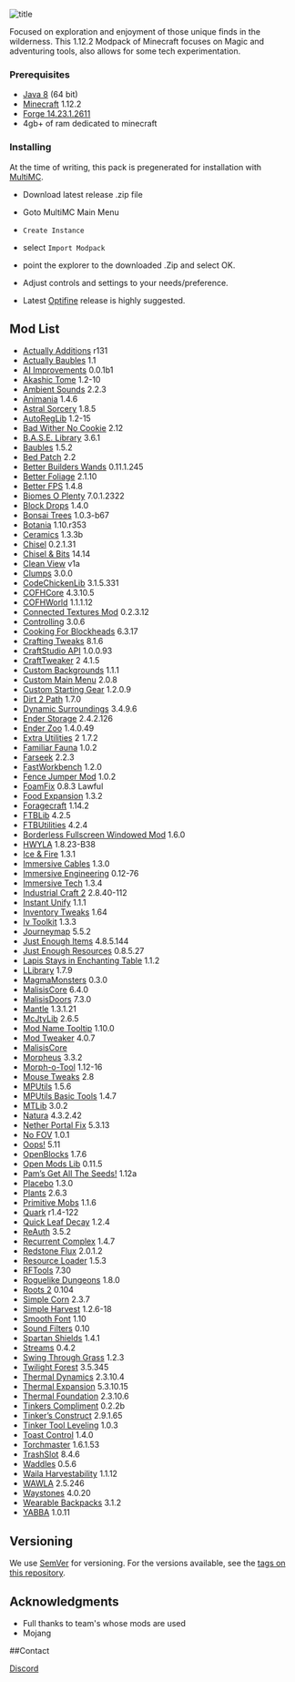 ![title](https://i.gyazo.com/8ccd64269809315663b8b6e2aa3bddc1.png)

Focused on exploration and enjoyment of those unique finds in the wilderness. This 1.12.2 Modpack of Minecraft focuses on Magic and adventuring tools, also allows for some tech experimentation.

### Prerequisites
* [Java 8](https://www.java.com/en/download/manual.jsp) (64 bit)
* [Minecraft](https://minecraft.net/en-us/) 1.12.2
* [Forge 14.23.1.2611](https://files.minecraftforge.net/maven/net/minecraftforge/forge/index_1.12.2.html)
* 4gb+ of ram dedicated to minecraft

### Installing

At the time of writing, this pack is pregenerated for installation with [MultiMC](https://github.com/MultiMC/MultiMC5).

* Download latest release .zip file
* Goto MultiMC Main Menu
* `Create Instance`
* select `Import Modpack`
* point the explorer to the downloaded .Zip and select OK.
* Adjust controls and settings to your needs/preference.

* Latest [Optifine](http://optifine.net/downloads) release is highly suggested.

## Mod List

* [Actually Additions](https://minecraft.curseforge.com/projects/actually-additions) r131
* [Actually Baubles](https://minecraft.curseforge.com/projects/actually-baubles) 1.1
* [AI Improvements](https://minecraft.curseforge.com/projects/ai-improvements) 0.0.1b1
* [Akashic Tome](https://minecraft.curseforge.com/projects/akashic-tome) 1.2-10
* [Ambient Sounds](https://minecraft.curseforge.com/projects/ambientsounds) 2.2.3
* [Animania](https://minecraft.curseforge.com/projects/animania) 1.4.6
* [Astral Sorcery](https://minecraft.curseforge.com/projects/astral-sorcery) 1.8.5
* [AutoRegLib](https://minecraft.curseforge.com/projects/autoreglib) 1.2-15
* [Bad Wither No Cookie](https://minecraft.curseforge.com/projects/bad-wither-no-cookie-reloaded) 2.12
* [B.A.S.E. Library](https://minecraft.curseforge.com/projects/b-a-s-e) 3.6.1
* [Baubles](https://minecraft.curseforge.com/projects/baubles) 1.5.2
* [Bed Patch](https://minecraft.curseforge.com/projects/bed-patch) 2.2
* [Better Builders Wands](https://minecraft.curseforge.com/projects/better-builders-wands) 0.11.1.245
* [Better Foliage](https://minecraft.curseforge.com/projects/better-foliage) 2.1.10
* [Better FPS](https://minecraft.curseforge.com/projects/betterfps) 1.4.8
* [Biomes O Plenty](https://minecraft.curseforge.com/projects/biomes-o-plenty) 7.0.1.2322
* [Block Drops](https://minecraft.curseforge.com/projects/block-drops-jei-addon) 1.4.0
* [Bonsai Trees](https://minecraft.curseforge.com/projects/bonsai-trees) 1.0.3-b67
* [Botania](https://minecraft.curseforge.com/projects/botania) 1.10.r353
* [Ceramics](https://minecraft.curseforge.com/projects/ceramics) 1.3.3b
* [Chisel](https://minecraft.curseforge.com/projects/chisel) 0.2.1.31
* [Chisel & Bits](https://minecraft.curseforge.com/projects/chisels-bits) 14.14
* [Clean View](https://minecraft.curseforge.com/projects/cleanview) v1a
* [Clumps](https://minecraft.curseforge.com/projects/clumps) 3.0.0
* [CodeChickenLib](https://minecraft.curseforge.com/projects/codechicken-lib-1-8) 3.1.5.331
* [COFHCore](https://minecraft.curseforge.com/projects/cofhcore) 4.3.10.5
* [COFHWorld](https://minecraft.curseforge.com/projects/cofh-world) 1.1.1.12
* [Connected Textures Mod](https://minecraft.curseforge.com/projects/ctm) 0.2.3.12
* [Controlling](https://minecraft.curseforge.com/projects/controlling) 3.0.6
* [Cooking For Blockheads](https://minecraft.curseforge.com/projects/cooking-for-blockheads) 6.3.17
* [Crafting Tweaks](https://minecraft.curseforge.com/projects/crafting-tweaks) 8.1.6
* [CraftStudio API](https://minecraft.curseforge.com/projects/craftstudio-api) 1.0.0.93
* [CraftTweaker](https://minecraft.curseforge.com/projects/crafttweaker) 2 4.1.5
* [Custom Backgrounds](https://minecraft.curseforge.com/projects/custom-backgrounds) 1.1.1
* [Custom Main Menu](https://minecraft.curseforge.com/projects/custom-main-menu) 2.0.8
* [Custom Starting Gear](https://minecraft.curseforge.com/projects/custom-starter-gear) 1.2.0.9
* [Dirt 2 Path](https://minecraft.curseforge.com/projects/dirt2path) 1.7.0
* [Dynamic Surroundings](https://minecraft.curseforge.com/projects/dynamic-surroundings) 3.4.9.6
* [Ender Storage](https://minecraft.curseforge.com/projects/ender-storage-1-8) 2.4.2.126
* [Ender Zoo](https://minecraft.curseforge.com/projects/ender-zoo) 1.4.0.49
* [Extra Utilities](https://minecraft.curseforge.com/projects/extra-utilities) 2 1.7.2
* [Familiar Fauna](https://minecraft.curseforge.com/projects/familiar-fauna) 1.0.2
* [Farseek](https://minecraft.curseforge.com/projects/farseek) 2.2.3
* [FastWorkbench](https://minecraft.curseforge.com/projects/fastworkbench) 1.2.0
* [Fence Jumper Mod](https://minecraft.curseforge.com/projects/fence-jumper) 1.0.2
* [FoamFix](https://unascribed.com/foamfix/) 0.8.3 Lawful
* [Food Expansion](https://minecraft.curseforge.com/projects/food-expansion) 1.3.2
* [Foragecraft](https://minecraft.curseforge.com/projects/foragecraft) 1.14.2
* [FTBLib](https://minecraft.curseforge.com/projects/ftblib) 4.2.5
* [FTBUtilities](https://minecraft.curseforge.com/projects/ftb-utilities) 4.2.4
* [Borderless Fullscreen Windowed Mod](https://minecraft.curseforge.com/projects/fullscreen-windowed-borderless-for-minecraft) 1.6.0
* [HWYLA](https://minecraft.curseforge.com/projects/hwyla) 1.8.23-B38
* [Ice & Fire](https://minecraft.curseforge.com/projects/ice-and-fire-dragons-in-a-whole-new-light) 1.3.1
* [Immersive Cables](https://minecraft.curseforge.com/projects/immersive-cables) 1.3.0
* [Immersive Engineering](https://minecraft.curseforge.com/projects/immersive-engineering) 0.12-76
* [Immersive Tech](https://minecraft.curseforge.com/projects/immersive-tech) 1.3.4
* [Industrial Craft 2](https://minecraft.curseforge.com/projects/industrial-craft) 2.8.40-112
* [Instant Unify](https://minecraft.curseforge.com/projects/instantunify) 1.1.1
* [Inventory Tweaks](https://minecraft.curseforge.com/projects/inventory-tweaks) 1.64
* [Iv Toolkit](https://minecraft.curseforge.com/projects/ivtoolkit) 1.3.3
* [Journeymap](https://journeymap.info/Home) 5.5.2
* [Just Enough Items](https://minecraft.curseforge.com/projects/jei) 4.8.5.144
* [Just Enough Resources](https://minecraft.curseforge.com/projects/just-enough-resources-jer) 0.8.5.27
* [Lapis Stays in Enchanting Table](https://minecraft.curseforge.com/projects/lapis-stays-in-the-enchanting-table) 1.1.2
* [LLibrary](https://minecraft.curseforge.com/projects/llibrary) 1.7.9
* [MagmaMonsters](https://minecraft.curseforge.com/projects/magma-monsters) 0.3.0
* [MalisisCore](https://minecraft.curseforge.com/projects/malisiscore) 6.4.0
* [MalisisDoors](https://minecraft.curseforge.com/projects/malisisdoors) 7.3.0
* [Mantle](https://minecraft.curseforge.com/projects/mantle) 1.3.1.21
* [McJtyLib](https://minecraft.curseforge.com/projects/mcjtylib) 2.6.5
* [Mod Name Tooltip](https://minecraft.curseforge.com/projects/mod-name-tooltip) 1.10.0
* [Mod Tweaker](https://minecraft.curseforge.com/projects/modtweaker) 4.0.7
* [MalisisCore](https://minecraft.curseforge.com/projects/malisiscore) 
* [Morpheus](https://minecraft.curseforge.com/projects/morpheus) 3.3.2
* [Morph-o-Tool](https://minecraft.curseforge.com/projects/morph-o-tool) 1.12-16
* [Mouse Tweaks](https://minecraft.curseforge.com/projects/mouse-tweaks) 2.8
* [MPUtils](https://minecraft.curseforge.com/projects/mputils) 1.5.6
* [MPUtils Basic Tools](https://minecraft.curseforge.com/projects/mputils-basic-tools) 1.4.7 
* [MTLib](https://minecraft.curseforge.com/projects/mtlib) 3.0.2
* [Natura](https://minecraft.curseforge.com/projects/natura) 4.3.2.42
* [Nether Portal Fix](https://minecraft.curseforge.com/projects/netherportalfix) 5.3.13
* [No FOV](https://minecraft.curseforge.com/projects/nofov) 1.0.1
* [Oops!](https://minecraft.curseforge.com/projects/oops) 5.11
* [OpenBlocks](https://minecraft.curseforge.com/projects/openblocks) 1.7.6
* [Open Mods Lib](https://minecraft.curseforge.com/projects/openmodslib) 0.11.5
* [Pam’s Get All The Seeds!](https://minecraft.curseforge.com/projects/pams-get-all-the-seeds) 1.12a
* [Placebo](https://minecraft.curseforge.com/projects/placebo) 1.3.0
* [Plants](https://minecraft.curseforge.com/projects/plants) 2.6.3
* [Primitive Mobs](https://minecraft.curseforge.com/projects/primitive-mobs) 1.1.6
* [Quark](https://minecraft.curseforge.com/projects/quark) r1.4-122
* [Quick Leaf Decay](https://minecraft.curseforge.com/projects/quick-leaf-decay) 1.2.4
* [ReAuth](https://minecraft.curseforge.com/projects/reauth) 3.5.2
* [Recurrent Complex](https://minecraft.curseforge.com/projects/recurrent-complex) 1.4.7
* [Redstone Flux](https://minecraft.curseforge.com/projects/redstone-flux) 2.0.1.2
* [Resource Loader](https://minecraft.curseforge.com/projects/resource-loader) 1.5.3
* [RFTools](https://minecraft.curseforge.com/projects/rftools) 7.30
* [Roguelike Dungeons](https://minecraft.curseforge.com/projects/roguelike-dungeons) 1.8.0
* [Roots 2](https://minecraft.curseforge.com/projects/roots) 0.104
* [Simple Corn](https://minecraft.curseforge.com/projects/simple-corn) 2.3.7
* [Simple Harvest](https://minecraft.curseforge.com/projects/simpleharvest) 1.2.6-18
* [Smooth Font](https://minecraft.curseforge.com/projects/smooth-font) 1.10
* [Sound Filters](https://minecraft.curseforge.com/projects/sound-filters) 0.10
* [Spartan Shields](https://minecraft.curseforge.com/projects/spartan-shields) 1.4.1
* [Streams](https://minecraft.curseforge.com/projects/streams) 0.4.2
* [Swing Through Grass](https://minecraft.curseforge.com/projects/swingthroughgrass) 1.2.3
* [Twilight Forest](https://minecraft.curseforge.com/projects/swingthroughgrass) 3.5.345
* [Thermal Dynamics](https://minecraft.curseforge.com/projects/thermal-dynamics) 2.3.10.4
* [Thermal Expansion](https://minecraft.curseforge.com/projects/thermalexpansion) 5.3.10.15
* [Thermal Foundation](https://minecraft.curseforge.com/projects/thermal-foundation) 2.3.10.6
* [Tinkers Compliment](https://minecraft.curseforge.com/projects/tinkers-complement) 0.2.2b
* [Tinker’s Construct](https://minecraft.curseforge.com/projects/tinkers-construct) 2.9.1.65
* [Tinker Tool Leveling](https://minecraft.curseforge.com/projects/tinkers-tool-leveling) 1.0.3
* [Toast Control](https://minecraft.curseforge.com/projects/toast-control) 1.4.0
* [Torchmaster](https://minecraft.curseforge.com/projects/torchmaster) 1.6.1.53
* [TrashSlot](https://minecraft.curseforge.com/projects/trashslot) 8.4.6
* [Waddles](https://minecraft.curseforge.com/projects/waddles) 0.5.6
* [Waila Harvestability](https://minecraft.curseforge.com/projects/waila-harvestability) 1.1.12
* [WAWLA](https://minecraft.curseforge.com/projects/wawla-what-are-we-looking-at) 2.5.246
* [Waystones](https://minecraft.curseforge.com/projects/waystones) 4.0.20
* [Wearable Backpacks](https://minecraft.curseforge.com/projects/wearable-backpacks) 3.1.2
* [YABBA](https://minecraft.curseforge.com/projects/yabba) 1.0.11

## Versioning

We use [SemVer](http://semver.org/) for versioning. For the versions available, see the [tags on this repository](https://github.com/BryanBoru/Open-To-Adventure/tags).

## Acknowledgments

* Full thanks to team's whose mods are used
* Mojang



##Contact

[Discord](https://discord.gg/xvtCXe4)
